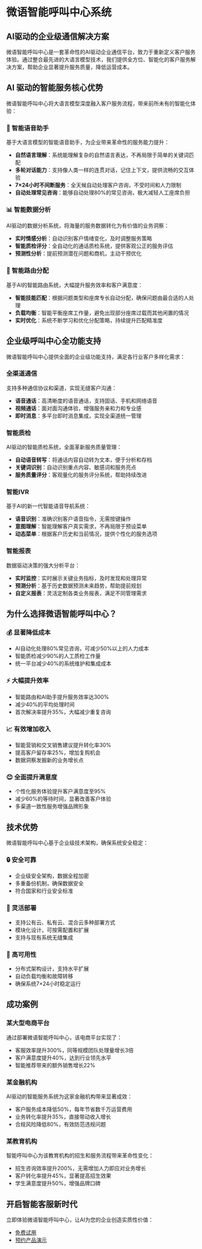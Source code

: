 # 微语智能呼叫中心系统

## AI驱动的企业级通信解决方案

微语智能呼叫中心是一套革命性的AI驱动企业通信平台，致力于重新定义客户服务体验。通过整合最先进的大语言模型技术，我们提供全方位、智能化的客户服务解决方案，帮助企业显著提升服务质量，降低运营成本。

<!-- > 注：本系统使用FreeSwitch作为通信基础组件。如需了解部署细节，请参阅：[FreeSwitch 部署步骤](/deploy/depend/freeswitch.md) -->

## AI 驱动的智能服务核心优势

微语智能呼叫中心将大语言模型深度融入客户服务流程，带来前所未有的智能化体验：

### 🤖 智能语音助手

基于大语言模型的智能语音助手，为企业带来革命性的服务能力提升：

- **自然语言理解**：系统能理解复杂的自然语言表达，不再局限于简单的关键词匹配
- **多轮对话能力**：支持像人类一样的连贯对话，记住上下文，提供流畅的交互体验
- **7×24小时不间断服务**：全天候自动处理客户咨询，不受时间和人力限制
- **自动处理常见咨询**：能够自动处理80%的常见咨询，极大减轻人工座席负担

### 📊 智能数据分析

AI驱动的数据分析系统，将海量的服务数据转化为有价值的业务洞察：

- **实时情感分析**：自动识别客户情绪变化，及时调整服务策略
- **智能质检评分**：全自动化的通话质检系统，提供客观公正的服务评估
- **预测性分析**：提前预测潜在问题和商机，主动干预优化

### 🎯 智能路由分配

基于AI的智能路由系统，大幅提升服务效率和客户满意度：

- **智能技能匹配**：根据问题类型和座席专长自动分配，确保问题由最合适的人处理
- **负载均衡**：智能平衡座席工作量，避免出现部分座席过载而其他闲置的情况
- **实时优化**：系统不断学习和优化分配策略，持续提升匹配精准度

## 企业级呼叫中心全功能支持

微语智能呼叫中心提供全面的企业级功能支持，满足各行业客户多样化需求：

### 全渠道通信

支持多种通信协议和渠道，实现无缝客户沟通：

- **语音通话**：高清晰度的语音通话，支持固话、手机和网络语音
- **视频通话**：面对面沟通体验，增强服务亲和力和专业感
- **即时消息**：多平台即时消息集成，实现全渠道统一管理

### 智能质检

AI驱动的智能质检系统，全面革新服务质量管理：

- **自动语音转写**：将通话内容自动转为文本，便于分析和存档
- **关键词识别**：自动识别重点内容、敏感词和服务亮点
- **服务质量评分**：客观量化的服务评分系统，帮助持续改进

### 智能IVR

基于AI的新一代智能语音导航系统：

- **语音识别**：准确识别客户语音指令，无需按键操作
- **意图理解**：智能理解客户真实需求，不再局限于预设菜单
- **动态菜单**：根据客户历史和当前情况，提供个性化的服务选项

### 智能报表

数据驱动决策的强大分析平台：

- **实时监控**：实时展示关键业务指标，及时发现和处理异常
- **预测分析**：基于历史数据预测未来趋势，帮助提前规划
- **自定义报表**：灵活定制各类业务报表，满足不同管理需求

## 为什么选择微语智能呼叫中心？

### 💰 显著降低成本

- AI自动化处理80%常见咨询，可减少50%以上的人力成本
- 智能质检减少90%的人工质检工作量
- 统一平台减少40%的系统维护和集成成本

### ⚡ 大幅提升效率

- 智能路由和AI助手提升服务效率达300%
- 减少40%的平均处理时间
- 首次解决率提升35%，大幅减少重复咨询

### 📈 有效增加收入

- 智能营销和交叉销售建议提升转化率30%
- 提高客户留存率25%，增加复购机会
- 数据洞察发掘新的业务增长点

### 😊 全面提升满意度

- 个性化服务体验提升客户满意度至95%
- 减少60%的等待时间，显著改善客户体验
- 多渠道一致性服务增强品牌形象

## 技术优势

微语智能呼叫中心基于企业级技术架构，确保系统安全稳定：

### 🔒 安全可靠

- 企业级安全架构，数据全程加密
- 多重备份机制，确保数据安全
- 符合国家和行业安全标准

### 📱 灵活部署

- 支持公有云、私有云、混合云多种部署方式
- 模块化设计，可按需配置和扩展
- 支持与现有系统无缝集成

### 🔄 高可用性

- 分布式架构设计，支持水平扩展
- 自动负载均衡和故障转移
- 确保系统7×24小时稳定运行

## 成功案例

### 某大型电商平台

通过部署微语智能呼叫中心，该电商平台实现了：

- 客服效率提升300%，同等规模团队处理量增长3倍
- 客户满意度提升40%，达到行业领先水平
- 智能推荐带来的额外销售增长22%

### 某金融机构

AI驱动的智能服务系统为这家金融机构带来显著成效：

- 客户服务成本降低50%，每年节省数千万运营费用
- 业务转化率提升35%，直接带动收入增长
- 合规风险降低80%，有效防范违规问题

### 某教育机构

智能呼叫中心为该教育机构的招生和服务流程带来革命性变化：

- 招生咨询效率提升200%，无需增加人力即应对业务增长
- 客户转化率提升45%，显著提高招生效果
- 学生满意度提升50%，增强品牌口碑

## 开启智能客服新时代

立即体验微语智能呼叫中心，让AI为您的企业创造实质性价值：

- [免费试用](https://www.bytedesk.com/contact)
- [预约产品演示](https://www.bytedesk.com/contact)
